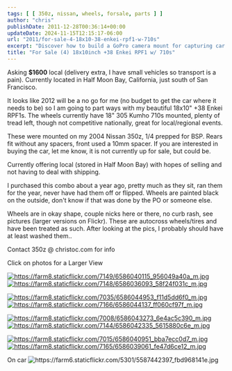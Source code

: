 ```yaml
---
tags: [ [ 350z, nissan, wheels, forsale, parts ] ]
author: "chris"
publishDate: 2011-12-28T00:36:14+00:00
updateDate: 2024-11-15T12:15:17-06:00
url: "2011/for-sale-4-18x10-38-enkei-rpf1-w-710s"
excerpt: "Discover how to build a GoPro camera mount for capturing car shots. Learn from the trial, error and results of our first 350z GoPro mount assembly."
title: "For Sale (4) 18x10inch +38 Enkei RPF1 w/ 710s"
---
```


Asking **$1600** local (delivery extra, I have small vehicles so transport is a pain). Currently located in Half Moon Bay, California, just south of San Francisco.

It looks like 2012 will be a no go for me (no budget to get the car where it needs to be) so I am going to part ways with my beautiful 18x10" +38 Enkei RPF1s. The wheels currently have 18" 305 Kumho 710s mounted, plenty of tread left, though not competitive nationally, great for local/regional events.


These were mounted on my 2004 Nissan 350z, 1/4 prepped for BSP. Rears fit without any spacers, front used a 10mm spacer. If you are interested in buying the car, let me know, it is not currently up for sale, but could be.

Currently offering local (stored in Half Moon Bay) with hopes of selling and not having to deal with shipping.

I purchased this combo about a year ago, pretty much as they sit, ran them for the year, never have had them off or flipped. Wheels are painted black on the outside, don't know if that was done by the PO or someone else.

Wheels are in okay shape, couple nicks here or there, no curb rash, see pictures (larger versions on Flickr). These are autocross wheels/tires and have been treated as such. After looking at the pics, I probably should have at least washed them..

Contact 350z @ christoc.com for info

Click on photos for a Larger View  


<a href="https://www.flickr.com/photos/chammond/6586040115/in/photostream"><img border="0" alt="https://farm8.staticflickr.com/7149/6586040115_956049a40a_m.jpg" src="https://farm8.staticflickr.com/7149/6586040115_956049a40a_m.jpg" /> </a><a href="https://www.flickr.com/photos/chammond/6586036093/in/photostream"><img border="0" alt="https://farm8.staticflickr.com/7148/6586036093_58f24f031c_m.jpg" src="https://farm8.staticflickr.com/7148/6586036093_58f24f031c_m.jpg" /></a>    

<a href="https://www.flickr.com/photos/chammond/6586044953/in/photostream"><img border="0" alt="https://farm8.staticflickr.com/7035/6586044953_f11d5dd6f0_m.jpg" src="https://farm8.staticflickr.com/7035/6586044953_f11d5dd6f0_m.jpg" /> </a><a href="https://www.flickr.com/photos/chammond/6586044137/in/photostream"><img border="0" alt="https://farm8.staticflickr.com/7166/6586044137_ff060cf97f_m.jpg" src="https://farm8.staticflickr.com/7166/6586044137_ff060cf97f_m.jpg" /></a>    

<a href="https://www.flickr.com/photos/chammond/6586043273/in/photostream"><img border="0" alt="https://farm8.staticflickr.com/7008/6586043273_6e4ac5c390_m.jpg" src="https://farm8.staticflickr.com/7008/6586043273_6e4ac5c390_m.jpg" /> </a><a href="https://www.flickr.com/photos/chammond/6586042335/in/photostream"><img border="0" alt="https://farm8.staticflickr.com/7144/6586042335_5615880c6e_m.jpg" src="https://farm8.staticflickr.com/7144/6586042335_5615880c6e_m.jpg" /></a>    

<a href="https://www.flickr.com/photos/chammond/6586040951/in/photostream"><img border="0" alt="https://farm8.staticflickr.com/7015/6586040951_bba7ecc0d7_m.jpg" src="https://farm8.staticflickr.com/7015/6586040951_bba7ecc0d7_m.jpg" /> </a><a href="https://www.flickr.com/photos/chammond/6586039061/in/photostream"><img border="0" alt="https://farm8.staticflickr.com/7165/6586039061_fe47d6ce12_m.jpg" src="https://farm8.staticflickr.com/7165/6586039061_fe47d6ce12_m.jpg" /></a>    

On car <img border="0" alt="https://farm6.staticflickr.com/5301/5587442397_fbd968141e.jpg" src="https://farm6.staticflickr.com/5301/5587442397_fbd968141e.jpg" />
